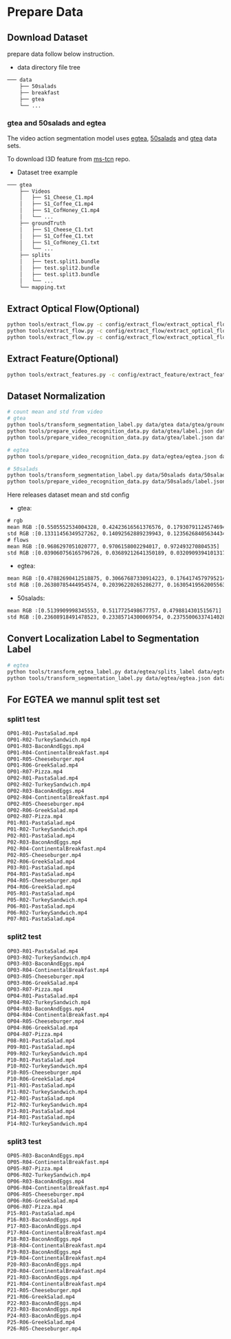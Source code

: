 # Prepare Data
## Download Dataset

prepare data follow below instruction.
- data directory file tree
```txt
─── data
    ├── 50salads
    ├── breakfast
    ├── gtea
    └── ...
```

### gtea and 50salads and egtea

The video action segmentation model uses [egtea](https://cbs.ic.gatech.edu/fpv/), [50salads](https://cvip.computing.dundee.ac.uk/datasets/foodpreparation/50salads/) and [gtea](https://cbs.ic.gatech.edu/fpv/) data sets.

To download I3D feature from [ms-tcn](https://github.com/yabufarha/ms-tcn) repo.

- Dataset tree example
```txt
─── gtea
    ├── Videos
    │   ├── S1_Cheese_C1.mp4
    │   ├── S1_Coffee_C1.mp4
    │   ├── S1_CofHoney_C1.mp4
    │   └── ...
    ├── groundTruth
    │   ├── S1_Cheese_C1.txt
    │   ├── S1_Coffee_C1.txt
    │   ├── S1_CofHoney_C1.txt
    │   └── ...
    ├── splits
    │   ├── test.split1.bundle
    │   ├── test.split2.bundle
    │   ├── test.split3.bundle
    │   └── ...
    └── mapping.txt
```

## Extract Optical Flow(Optional)
```bash
python tools/extract_flow.py -c config/extract_flow/extract_optical_flow_fastflownet.yaml -o data/gtea
python tools/extract_flow.py -c config/extract_flow/extract_optical_flow_raft.yaml -o data/gtea
python tools/extract_flow.py -c config/extract_flow/extract_optical_flow_liteflownetv3.yaml -o data/gtea
```

## Extract Feature(Optional)
```bash
python tools/extract_features.py -c config/extract_feature/extract_feature_i3d_thumos14.yaml -o data/thumos14
```

## Dataset Normalization
```bash
# count mean and std from video
# gtea
python tools/transform_segmentation_label.py data/gtea data/gtea/groundTruth data/gtea --mode localization --fps 15
python tools/prepare_video_recognition_data.py data/gtea/label.json data/gtea/Videos data/gtea --negative_sample_num 100 --only_norm True --fps 15 --dataset_type gtea_rgb
python tools/prepare_video_recognition_data.py data/gtea/label.json data/gtea/flow data/gtea --negative_sample_num 100 --only_norm True --fps 15 --dataset_type gtea_flow

# egtea
python tools/prepare_video_recognition_data.py data/egtea/egtea.json data/egtea/Videos data/egtea --negative_sample_num 1000 --only_norm True --fps 24 --dataset_type egtea_rgb

# 50salads
python tools/transform_segmentation_label.py data/50salads data/50salads/groundTruth data/50salads --mode localization --fps 30
python tools/prepare_video_recognition_data.py data/50salads/label.json data/50salads/Videos data/50salads --negative_sample_num 1000 --only_norm True --fps 30 --dataset_type 50salads_rgb
```

Here releases dataset mean and std config

- gtea:
```txt
# rgb
mean RGB :[0.5505552534004328, 0.42423616561376576, 0.17930791124574694]
std RGB :[0.13311456349527262, 0.14092562889239943, 0.12356268405634434]
# flows
mean RGB :[0.9686297051020777, 0.9706158002294017, 0.972493270804535]
std RGB :[0.039060756165796726, 0.03689212641350189, 0.03209093941013171]
```
- egtea:
```txt
mean RGB ∶[0.47882690412518875, 0.30667687330914223, 0.1764174579795214]
std RGB :[0.26380785444954574, 0.20396220265286277, 0.16305419562005563]
```
- 50salads:
```txt
mean RGB ∶[0.5139909998345553, 0.5117725498677757，0.4798814301515671]
std RGB :[0.23608918491478523, 0.23385714300069754, 0.23755006337414028]
```

## Convert Localization Label to Segmentation Label
```bash
# egtea
python tools/transform_egtea_label.py data/egtea/splits_label data/egtea/verb_idx.txt data/egtea
python tools/transform_segmentation_label.py data/egtea/egtea.json data/egtea/Videos data/egtea --mode segmentation --fps 24
```

## For EGTEA we mannul split test set
### split1 test
```txt
OP01-R01-PastaSalad.mp4
OP01-R02-TurkeySandwich.mp4
OP01-R03-BaconAndEggs.mp4
OP01-R04-ContinentalBreakfast.mp4
OP01-R05-Cheeseburger.mp4
OP01-R06-GreekSalad.mp4
OP01-R07-Pizza.mp4
OP02-R01-PastaSalad.mp4
OP02-R02-TurkeySandwich.mp4
OP02-R03-BaconAndEggs.mp4
OP02-R04-ContinentalBreakfast.mp4
OP02-R05-Cheeseburger.mp4
OP02-R06-GreekSalad.mp4
OP02-R07-Pizza.mp4
P01-R01-PastaSalad.mp4
P01-R02-TurkeySandwich.mp4
P02-R01-PastaSalad.mp4
P02-R03-BaconAndEggs.mp4
P02-R04-ContinentalBreakfast.mp4
P02-R05-Cheeseburger.mp4
P02-R06-GreekSalad.mp4
P03-R01-PastaSalad.mp4
P04-R01-PastaSalad.mp4
P04-R05-Cheeseburger.mp4
P04-R06-GreekSalad.mp4
P05-R01-PastaSalad.mp4
P05-R02-TurkeySandwich.mp4
P06-R01-PastaSalad.mp4
P06-R02-TurkeySandwich.mp4
P07-R01-PastaSalad.mp4
```

### split2 test
```txt
OP03-R01-PastaSalad.mp4
OP03-R02-TurkeySandwich.mp4
OP03-R03-BaconAndEggs.mp4
OP03-R04-ContinentalBreakfast.mp4
OP03-R05-Cheeseburger.mp4
OP03-R06-GreekSalad.mp4
OP03-R07-Pizza.mp4
OP04-R01-PastaSalad.mp4
OP04-R02-TurkeySandwich.mp4
OP04-R03-BaconAndEggs.mp4
OP04-R04-ContinentalBreakfast.mp4
OP04-R05-Cheeseburger.mp4
OP04-R06-GreekSalad.mp4
OP04-R07-Pizza.mp4
P08-R01-PastaSalad.mp4
P09-R01-PastaSalad.mp4
P09-R02-TurkeySandwich.mp4
P10-R01-PastaSalad.mp4
P10-R02-TurkeySandwich.mp4
P10-R05-Cheeseburger.mp4
P10-R06-GreekSalad.mp4
P11-R01-PastaSalad.mp4
P11-R02-TurkeySandwich.mp4
P12-R01-PastaSalad.mp4
P12-R02-TurkeySandwich.mp4
P13-R01-PastaSalad.mp4
P14-R01-PastaSalad.mp4
P14-R02-TurkeySandwich.mp4
```

### split3 test
```txt
OP05-R03-BaconAndEggs.mp4
OP05-R04-ContinentalBreakfast.mp4
OP05-R07-Pizza.mp4
OP06-R02-TurkeySandwich.mp4
OP06-R03-BaconAndEggs.mp4
OP06-R04-ContinentalBreakfast.mp4
OP06-R05-Cheeseburger.mp4
OP06-R06-GreekSalad.mp4
OP06-R07-Pizza.mp4
P15-R01-PastaSalad.mp4
P16-R03-BaconAndEggs.mp4
P17-R03-BaconAndEggs.mp4
P17-R04-ContinentalBreakfast.mp4
P18-R03-BaconAndEggs.mp4
P18-R04-ContinentalBreakfast.mp4
P19-R03-BaconAndEggs.mp4
P19-R04-ContinentalBreakfast.mp4
P20-R03-BaconAndEggs.mp4
P20-R04-ContinentalBreakfast.mp4
P21-R03-BaconAndEggs.mp4
P21-R04-ContinentalBreakfast.mp4
P21-R05-Cheeseburger.mp4
P21-R06-GreekSalad.mp4
P22-R03-BaconAndEggs.mp4
P23-R03-BaconAndEggs.mp4
P24-R03-BaconAndEggs.mp4
P25-R06-GreekSalad.mp4
P26-R05-Cheeseburger.mp4
```